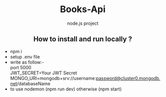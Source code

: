 <div align="center">

# Books-Api
node.js project
</div>

<div align="center">

## **How to install and run locally ?**
</div>

- npm i
- setup .env file
- write as follow:-\
  port 5000\
  JWT_SECRET=Your JWT Secret\
  MONGO_URI=mongodb+srv://username:password@cluster0.mongodb.net/databaseName
- to use nodemon (npm run dev) otherwise (npm start)